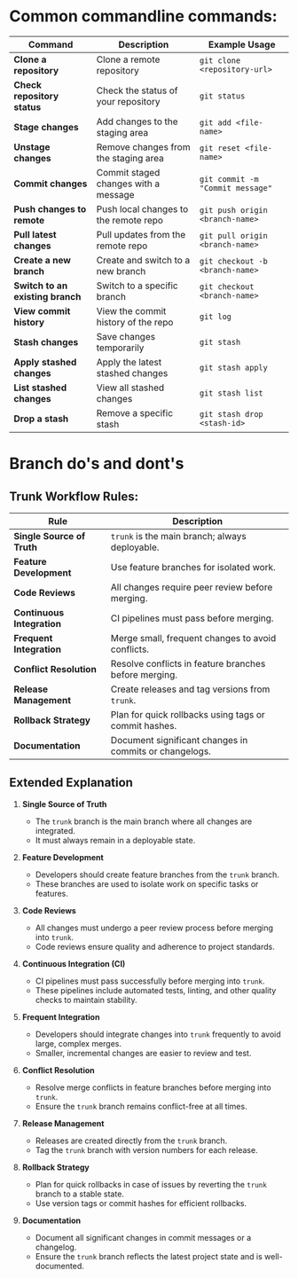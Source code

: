 # Common commandline commands:
| Command                          | Description                          | Example Usage                              |
|----------------------------------|--------------------------------------|-------------------------------------------|
| **Clone a repository**           | Clone a remote repository            | `git clone <repository-url>`              |
| **Check repository status**      | Check the status of your repository  | `git status`                              |
| **Stage changes**                | Add changes to the staging area      | `git add <file-name>`                     |
| **Unstage changes**              | Remove changes from the staging area | `git reset <file-name>`                   |
| **Commit changes**               | Commit staged changes with a message | `git commit -m "Commit message"`          |
| **Push changes to remote**       | Push local changes to the remote repo| `git push origin <branch-name>`           |
| **Pull latest changes**          | Pull updates from the remote repo    | `git pull origin <branch-name>`           |
| **Create a new branch**          | Create and switch to a new branch    | `git checkout -b <branch-name>`           |
| **Switch to an existing branch** | Switch to a specific branch          | `git checkout <branch-name>`              |
| **View commit history**          | View the commit history of the repo  | `git log`                                 |
| **Stash changes**                | Save changes temporarily             | `git stash`                               |
| **Apply stashed changes**        | Apply the latest stashed changes     | `git stash apply`                         |
| **List stashed changes**         | View all stashed changes             | `git stash list`                          |
| **Drop a stash**                 | Remove a specific stash              | `git stash drop <stash-id>`               |

# Branch do's and dont's



## Trunk Workflow Rules:
| Rule                     | Description                                                                 |
|--------------------------|-----------------------------------------------------------------------------|
| **Single Source of Truth** | `trunk` is the main branch; always deployable.                             |
| **Feature Development**   | Use feature branches for isolated work.                                    |
| **Code Reviews**          | All changes require peer review before merging.                            |
| **Continuous Integration**| CI pipelines must pass before merging.                                     |
| **Frequent Integration**  | Merge small, frequent changes to avoid conflicts.                          |
| **Conflict Resolution**   | Resolve conflicts in feature branches before merging.                      |
| **Release Management**    | Create releases and tag versions from `trunk`.                             |
| **Rollback Strategy**     | Plan for quick rollbacks using tags or commit hashes.                      |
| **Documentation**         | Document significant changes in commits or changelogs.                     |

## Extended Explanation
1. **Single Source of Truth**  
    - The `trunk` branch is the main branch where all changes are integrated.  
    - It must always remain in a deployable state.  

2. **Feature Development**  
    - Developers should create feature branches from the `trunk` branch.  
    - These branches are used to isolate work on specific tasks or features.  

3. **Code Reviews**  
    - All changes must undergo a peer review process before merging into `trunk`.  
    - Code reviews ensure quality and adherence to project standards.  

4. **Continuous Integration (CI)**  
    - CI pipelines must pass successfully before merging into `trunk`.  
    - These pipelines include automated tests, linting, and other quality checks to maintain stability.  

5. **Frequent Integration**  
    - Developers should integrate changes into `trunk` frequently to avoid large, complex merges.  
    - Smaller, incremental changes are easier to review and test.  

6. **Conflict Resolution**  
    - Resolve merge conflicts in feature branches before merging into `trunk`.  
    - Ensure the `trunk` branch remains conflict-free at all times.  

7. **Release Management**  
    - Releases are created directly from the `trunk` branch.  
    - Tag the `trunk` branch with version numbers for each release.  

8. **Rollback Strategy**  
    - Plan for quick rollbacks in case of issues by reverting the `trunk` branch to a stable state.  
    - Use version tags or commit hashes for efficient rollbacks.  

9. **Documentation**  
    - Document all significant changes in commit messages or a changelog.  
    - Ensure the `trunk` branch reflects the latest project state and is well-documented.  